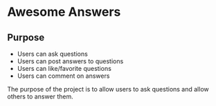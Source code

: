 Awesome Answers
===============

Purpose
-------

* Users can ask questions
* Users can post answers to questions
* Users can like/favorite questions
* Users can comment on answers

The purpose of the project is to allow users to ask questions and allow others to answer them.
